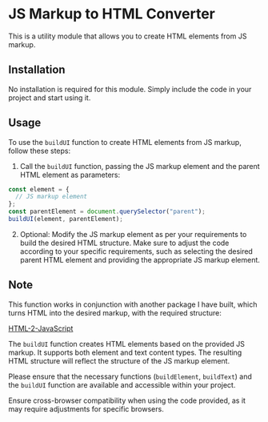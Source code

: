 # JS Markup to HTML Converter

This is a utility module that allows you to create HTML elements from JS markup.

## Installation

No installation is required for this module. Simply include the code in your project and start using it.

## Usage

To use the `buildUI` function to create HTML elements from JS markup, follow these steps:

1. Call the `buildUI` function, passing the JS markup element and the parent HTML element as parameters:
```javascript
const element = {
  // JS markup element
};
const parentElement = document.querySelector("parent");
buildUI(element, parentElement);
```
2. Optional: Modify the JS markup element as per your requirements to build the desired HTML structure.
Make sure to adjust the code according to your specific requirements, such as selecting the desired parent HTML element and providing the appropriate JS markup element.

## Note
This function works in conjunction with another package I have built, which turns HTML into the desired markup, with the required structure:

[HTML-2-JavaScript](https://www.npmjs.com/package/@jasonmarq/html-2-javascript)

The `buildUI` function creates HTML elements based on the provided JS markup. It supports both element and text content types. The resulting HTML structure will reflect the structure of the JS markup element.

Please ensure that the necessary functions (`buildElement`, `buildText`) and the `buildUI` function are available and accessible within your project.

Ensure cross-browser compatibility when using the code provided, as it may require adjustments for specific browsers.